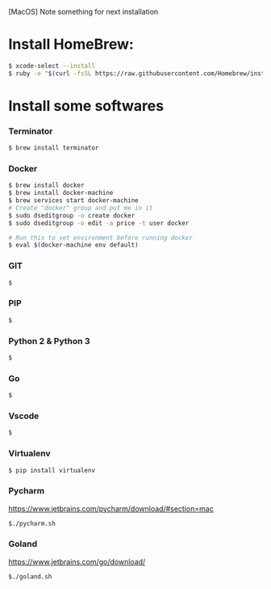 [MacOS] Note something for next installation

# Install HomeBrew:
```bash
$ xcode-select --install
$ ruby -e "$(curl -fsSL https://raw.githubusercontent.com/Homebrew/install/master/install)"
```

# Install some softwares
### Terminator
```bash
$ brew install terminator
```

### Docker
```bash
$ brew install docker
$ brew install docker-machine
$ brew services start docker-machine
# Create "docker" group and put me in it
$ sudo dseditgroup -o create docker
$ sudo dseditgroup -o edit -a price -t user docker

# Run this to set environment before running docker
$ eval $(docker-machine env default)
```

### GIT
```bash
$ 
```

### PIP
```bash
$ 
```

### Python 2 & Python 3
```bash
$ 
```

### Go
```bash
$ 
```

### Vscode
```bash
$ 
```

### Virtualenv
```bash
$ pip install virtualenv
```
### Pycharm
https://www.jetbrains.com/pycharm/download/#section=mac
```bash
$./pycharm.sh
```

### Goland
https://www.jetbrains.com/go/download/
```bash
$./goland.sh
```
